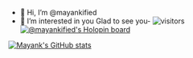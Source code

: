 - 👋 Hi, I’m @mayankified
- 👀 I’m interested in you
Glad to see you- ![visitors](https://visitor-badge.glitch.me/badge?page_id=page.id)
[![@mayankified's Holopin board](https://holopin.io/api/user/board?user=mayankified)](https://holopin.io/@mayankified)

[![Mayank's GitHub stats](https://github-readme-stats.vercel.app/api?username=mayankified)](https://github.com/anuraghazra/github-readme-stats)
